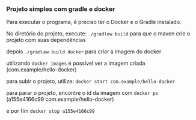 ### Projeto simples com gradle e docker

Para executar o programa, é preciso ter o Docker e o Gradle instalado.

No diretório do projeto, execute:
`./gradlew build`
para que o maven crie o projeto com suas dependências

depois
`./gradlew build docker`
para criar a imagem do docker

utilizando
`docker images`
é possível ver a imagem criada (com.example/hello-docker)

para subir o projeto, utilize:
`docker start com.example/hello-docker`

para parar o projeto, encontre o id da imagem com 
`docker ps`
(a155e4166c99	com.example/hello-docker)

e por fim
`docker stop a155e4166c99`
